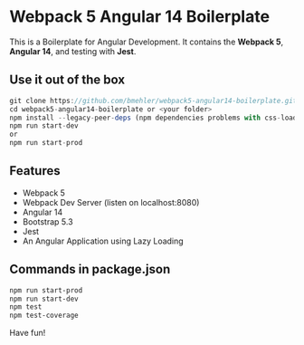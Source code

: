 # Webpack 5 Angular 14 Boilerplate
This is a Boilerplate for Angular Development. It contains the <strong>Webpack 5</strong>, <strong>Angular 14</strong>, and testing with <strong>Jest</strong>.

## Use it out of the box
```js
git clone https://github.com/bmehler/webpack5-angular14-boilerplate.git <your_folder>
cd webpack5-angular14-boilerplate or <your folder>
npm install --legacy-peer-deps (npm dependencies problems with css-loader and css-to-string-loader)
npm run start-dev
or
npm run start-prod
```

## Features
- Webpack 5
- Webpack Dev Server (listen on localhost:8080)
- Angular 14
- Bootstrap 5.3
- Jest
- An Angular Application using Lazy Loading

## Commands in package.json
```bash
npm run start-prod
npm run start-dev
npm test
npm test-coverage
```
Have fun!